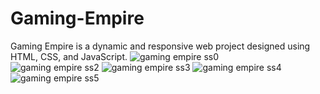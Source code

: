# Gaming-Empire
Gaming Empire is a dynamic and responsive web project designed using HTML, CSS, and JavaScript. 
![gaming empire ss0](https://github.com/user-attachments/assets/6183652a-b1b2-48e6-94b4-93736a405d25) <br />
![gaming empire ss2](https://github.com/user-attachments/assets/ce699bbe-031a-485e-a085-c5c44e5b5a1a)
![gaming empire ss3](https://github.com/user-attachments/assets/fa643e8f-24e4-4cea-bb17-a3bdb981b1d7)
![gaming empire ss4](https://github.com/user-attachments/assets/f9746769-f02a-458b-930d-ea7b91a34835)
![gaming empire ss5](https://github.com/user-attachments/assets/c13341cf-ed15-4db0-8b27-d63aeb17b6b9)
